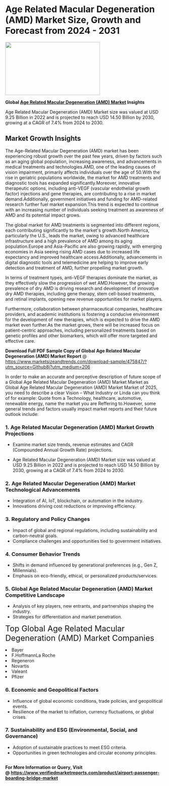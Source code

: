 <H1>Age Related Macular Degeneration (AMD) Market Size, Growth and Forecast from 2024 - 2031</H1><img class="aligncenter size-medium wp-image-584254" src="https://thirdeyenews.in/wp-content/uploads/2024/09/Global-Market-Research-300x168.jpeg" alt="" width="300" height="168" /><p><strong>Global&nbsp;<a href="https://www.marketsizeandtrends.com/download-sample/475847/?utm_source=Github8j?utm_medium=206">Age Related Macular Degeneration (AMD) Market</a> Insights</strong></p><p>Age Related Macular Degeneration (AMD) Market size was valued at USD 9.25 Billion in 2022 and is projected to reach USD 14.50 Billion by 2030, growing at a CAGR of 7.4% from 2024 to 2030.</p><p><h2>Market Growth Insights</h2> <p>The Age-Related Macular Degeneration (AMD) market has been experiencing robust growth over the past few years, driven by factors such as an aging global population, increasing awareness, and advancements in medical treatments and technologies.AMD, one of the leading causes of vision impairment, primarily affects individuals over the age of 50.With the rise in geriatric populations worldwide, the market for AMD treatments and diagnostic tools has expanded significantly.Moreover, innovative therapeutic options, including anti-VEGF (vascular endothelial growth factor) injections and gene therapies, are contributing to a rise in market demand.Additionally, government initiatives and funding for AMD-related research further fuel market expansion.This trend is expected to continue with an increasing number of individuals seeking treatment as awareness of AMD and its potential impact grows.</p> <p>The global market for AMD treatments is segmented into different regions, each contributing significantly to the market's growth.North America, particularly the U.S., leads the market, owing to advanced healthcare infrastructure and a high prevalence of AMD among its aging population.Europe and Asia-Pacific are also growing rapidly, with emerging economies in Asia seeing rising AMD cases due to increased life expectancy and improved healthcare access.Additionally, advancements in digital diagnostic tools and telemedicine are helping to improve early detection and treatment of AMD, further propelling market growth.</p> <p>In terms of treatment types, anti-VEGF therapies dominate the market, as they effectively slow the progression of wet AMD.However, the growing prevalence of dry AMD is driving research and development of innovative dry AMD therapies, including gene therapy, stem cell-based treatments, and retinal implants, opening new revenue opportunities for market players.</p> <p>Furthermore, collaboration between pharmaceutical companies, healthcare providers, and academic institutions is fostering a conducive environment for the development of new therapies, which is expected to drive the AMD market even further.As the market grows, there will be increased focus on patient-centric approaches, including personalized treatments based on genetic profiles and other biomarkers, which will offer more targeted and effective care.</p> <p><span class=""><strong>Download Full PDF Sample Copy of Global Age Related Macular Degeneration (AMD) Market Report</strong> @ <a href="https://www.marketsizeandtrends.com/download-sample/475847/?utm_source=Github8j?utm_medium=206" target="_blank">https://www.marketsizeandtrends.com/download-sample/475847/?utm_source=Github8j?utm_medium=206</a></span></p><p>In order to make an accurate and perceptive description of future scope of a Global&nbsp;Age Related Macular Degeneration (AMD) Market Market as Global&nbsp;Age Related Macular Degeneration (AMD) Market Market of 2025, you need to describe a clear Vision &ndash; What Industry or Linda can you think of for example: Quote from a Technology, healthcare, automotive, renewable energy, name the market you are Reffering to.However, some general trends and factors usually impact market reports and their future outlook include:</p><h3>1.&nbsp;<strong>Age Related Macular Degeneration (AMD) Market Growth Projections</strong></h3><ul><li>Examine market size trends, revenue estimates and CAGR (Compounded Annual Growth Rate) projections.</li><li><p>Age Related Macular Degeneration (AMD) Market size was valued at USD 9.25 Billion in 2022 and is projected to reach USD 14.50 Billion by 2030, growing at a CAGR of 7.4% from 2024 to 2030.</p></li></ul><h3>2.&nbsp;<strong>Age Related Macular Degeneration (AMD) Market Technological Advancements</strong></h3><ul><li>Integration of AI, IoT, blockchain, or automation in the industry.</li><li>Innovations driving cost reductions or improving efficiency.</li></ul><h3>3.&nbsp;<strong>Regulatory and Policy Changes</strong></h3><ul><li>Impact of global and regional regulations, including sustainability and carbon-neutral goals.</li><li>Compliance challenges and opportunities tied to government initiatives.</li></ul><h3>4.&nbsp;<strong>Consumer Behavior Trends</strong></h3><ul><li>Shifts in demand influenced by generational preferences (e.g., Gen Z, Millennials).</li><li>Emphasis on eco-friendly, ethical, or personalized products/services.</li></ul><h3>5.&nbsp;<strong>Global Age Related Macular Degeneration (AMD) Market Competitive Landscape</strong></h3><ul><li>Analysis of key players, new entrants, and partnerships shaping the industry.</li><li>Strategies for differentiation and market penetration.</li></ul><p data-pm-slice="1 1 []"><span style="color: inherit; font-family: inherit; font-size: 25px;">Top Global Age Related Macular Degeneration (AMD) Market Companies</span></p><div class="" data-test-id=""><p><li>Bayer</li><li> F.HoffmannLa Roche</li><li> Regeneron</li><li> Novartis</li><li> Valeant</li><li> Pfizer</li></p></div><h3>6.&nbsp;<strong>Economic and Geopolitical Factors</strong></h3><ul><li>Influence of global economic conditions, trade policies, and geopolitical events.</li><li>Resilience of the market to inflation, currency fluctuations, or global crises.</li></ul><h3>7.&nbsp;<strong>Sustainability and ESG (Environmental, Social, and Governance)</strong></h3><ul><li>Adoption of sustainable practices to meet ESG criteria.</li><li>Opportunities in green technologies and circular economy principles.</li></ul><h2><strong style="font-size: 14px;">For More Information or Query, Visit @&nbsp;</strong><a style="background-color: #ffffff; font-size: 14px;" href="https://www.marketsizeandtrends.com/report/age-related-macular-degeneration-amd-market/" target="_blank">https://www.verifiedmarketreports.com/product/airport-passenger-boarding-bridge-market</a></h2>